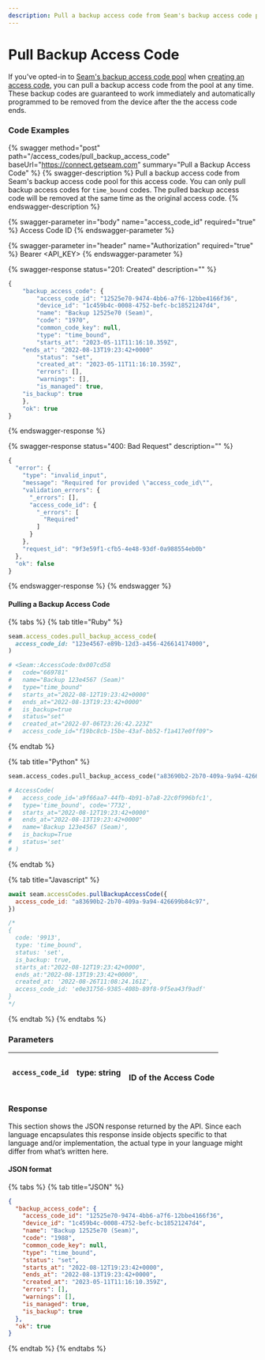 ```yaml
---
description: Pull a backup access code from Seam's backup access code pool
---
```


# Pull Backup Access Code

If you've opted-in to [Seam's backup access code pool](../../capability-guides/smart-locks/access-codes/backup-access-codes) when [creating an access code](./create-an-access-code), you can pull a backup access code from the pool at any time. These backup codes are guaranteed to work immediately and automatically programmed to be removed from the device after the the access code ends.

### Code Examples

{% swagger method="post" path="/access_codes/pull_backup_access_code" baseUrl="https://connect.getseam.com" summary="Pull a Backup Access Code" %}
{% swagger-description %}
Pull a backup access code from Seam's backup access code pool for this access code. You can only pull backup access codes for `time_bound` codes. The pulled backup access code will be removed at the same time as the original access code.
{% endswagger-description %}

{% swagger-parameter in="body" name="access_code_id" required="true" %}
Access Code ID
{% endswagger-parameter %}

{% swagger-parameter in="header" name="Authorization" required="true" %}
Bearer \<API\_KEY>
{% endswagger-parameter %}

{% swagger-response status="201: Created" description="" %}
```javascript
{
	"backup_access_code": {
		"access_code_id": "12525e70-9474-4bb6-a7f6-12bbe4166f36",
		"device_id": "1c459b4c-0008-4752-befc-bc18521247d4",
		"name": "Backup 12525e70 (Seam)",
		"code": "1970",
		"common_code_key": null,
		"type": "time_bound",
		"starts_at": "2023-05-11T11:16:10.359Z",
    "ends_at": "2022-08-13T19:23:42+0000"
		"status": "set",
		"created_at": "2023-05-11T11:16:10.359Z",
		"errors": [],
		"warnings": [],
		"is_managed": true,
    "is_backup": true
	},
	"ok": true
}
```
{% endswagger-response %}

{% swagger-response status="400: Bad Request" description="" %}
```javascript
{
  "error": {
    "type": "invalid_input",
    "message": "Required for provided \"access_code_id\"",
    "validation_errors": {
      "_errors": [],
      "access_code_id": {
        "_errors": [
          "Required"
        ]
      }
    },
    "request_id": "9f3e59f1-cfb5-4e48-93df-0a988554eb0b"
  },
  "ok": false
}
```
{% endswagger-response %}
{% endswagger %}

#### Pulling a Backup Access Code

{% tabs %}
{% tab title="Ruby" %}
```ruby
seam.access_codes.pull_backup_access_code(
  access_code_id: "123e4567-e89b-12d3-a456-426614174000",
)

# <Seam::AccessCode:0x007cd58
#   code="669781"
#   name="Backup 123e4567 (Seam)"
#   type="time_bound"
#   starts_at="2022-08-12T19:23:42+0000"
#   ends_at="2022-08-13T19:23:42+0000"
#   is_backup=true
#   status="set"
#   created_at="2022-07-06T23:26:42.223Z"
#   access_code_id="f19bc8cb-15be-43af-bb52-f1a417e0ff09">
```
{% endtab %}

{% tab title="Python" %}
```python
seam.access_codes.pull_backup_access_code("a83690b2-2b70-409a-9a94-426699b84c97")

# AccessCode(
#   access_code_id='a9f66aa7-44fb-4b91-b7a8-22c0f996bfc1',
#   type='time_bound', code='7732',
#   starts_at="2022-08-12T19:23:42+0000"
#   ends_at="2022-08-13T19:23:42+0000"
#   name='Backup 123e4567 (Seam)',
#   is_backup=True
#   status='set'
# )
```
{% endtab %}

{% tab title="Javascript" %}
```javascript
await seam.accessCodes.pullBackupAccessCode({
  access_code_id: "a83690b2-2b70-409a-9a94-426699b84c97",
})

/*
{
  code: '9913',
  type: 'time_bound',
  status: 'set',
  is_backup: true,
  starts_at:"2022-08-12T19:23:42+0000",
  ends_at:"2022-08-13T19:23:42+0000",
  created_at: '2022-08-26T11:08:24.161Z',
  access_code_id: 'e0e31756-9385-408b-89f8-9f5ea43f9adf'
}
*/
```
{% endtab %}
{% endtabs %}

### Parameters

| `access_code_id` | type: string | <p><br>ID of the Access Code</p> |
| ---------------- | ------------ | -------------------------------- |

### Response

This section shows the JSON response returned by the API. Since each language encapsulates this response inside objects specific to that language and/or implementation, the actual type in your language might differ from what’s written here.

#### JSON format

{% tabs %}
{% tab title="JSON" %}
```json
{
  "backup_access_code": {
    "access_code_id": "12525e70-9474-4bb6-a7f6-12bbe4166f36",
    "device_id": "1c459b4c-0008-4752-befc-bc18521247d4",
    "name": "Backup 12525e70 (Seam)",
    "code": "1988",
    "common_code_key": null,
    "type": "time_bound",
    "status": "set",
    "starts_at": "2022-08-12T19:23:42+0000",
    "ends_at": "2022-08-13T19:23:42+0000",
    "created_at": "2023-05-11T11:16:10.359Z",
    "errors": [],
    "warnings": [],
    "is_managed": true,
    "is_backup": true
  },
  "ok": true
}
```
{% endtab %}
{% endtabs %}
